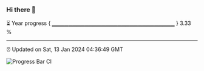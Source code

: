 ### Hi there 👋

⏳ Year progress { ▁▁▁▁▁▁▁▁▁▁▁▁▁▁▁▁▁▁▁▁▁▁▁▁▁▁▁▁▁▁ } 3.33 %

---

⏰ Updated on Sat, 13 Jan 2024 04:36:49 GMT

![Progress Bar CI](https://github.com/IshwaranRudhara/GIT-ACTION/workflows/Progress%20Bar%20CI/badge.svg)
